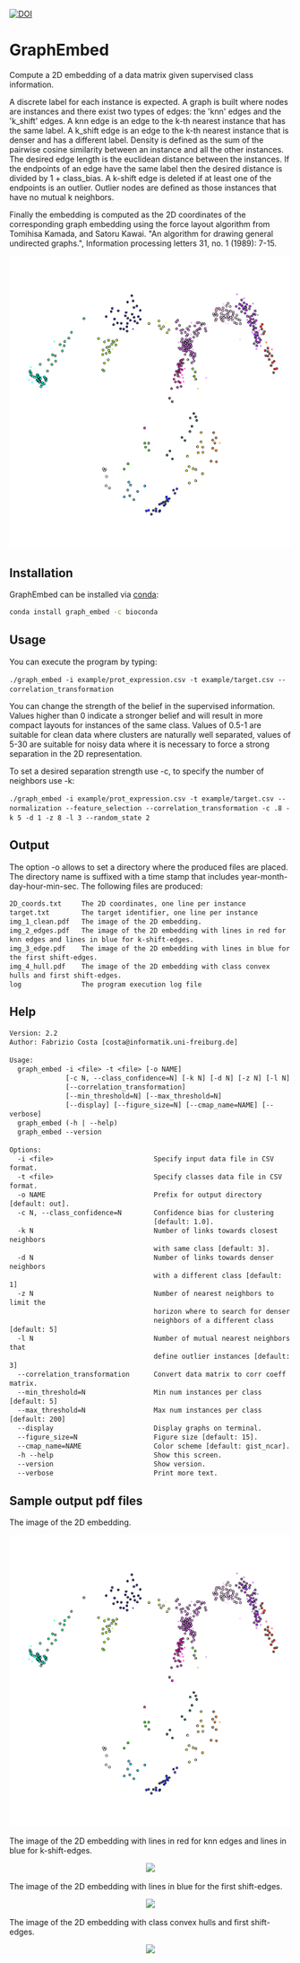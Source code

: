 [![DOI](https://zenodo.org/badge/doi/10.5281/zenodo.59227.svg)](http://dx.doi.org/10.5281/zenodo.59227)

# GraphEmbed
Compute a 2D embedding of a data matrix given supervised class information.

A discrete label for each instance is expected.
A graph is built where nodes are instances and there exist two types
of edges: the 'knn' edges and the 'k_shift' edges.
A knn edge is an edge to the k-th nearest instance that has the same
label.
A k_shift edge is an edge to the k-th nearest instance that is denser
and has a different label.
Density is defined as the sum of the pairwise cosine similarity between
an instance and all the other instances.
The desired edge length is the euclidean distance between the instances.
If the endpoints of an edge have the same label then the desired distance
is divided by 1 + class_bias.
A k-shift edge is deleted if at least one of the endpoints is an
outlier.
Outlier nodes are defined as those instances that have no mutual
k neighbors.

Finally the embedding is computed as the 2D coordinates of the
corresponding graph embedding using the force layout algorithm from
Tomihisa Kamada, and Satoru Kawai. "An algorithm for drawing general
undirected graphs.", Information processing letters 31, no. 1 (1989): 7-15.

<p align="center"><img src="example/img_1_clean.png"></p>

## Installation

GraphEmbed can be installed via [conda](http://conda.pydata.org/miniconda.html):

```bash
conda install graph_embed -c bioconda
```

## Usage

You can execute the program by typing:

```./graph_embed -i example/prot_expression.csv -t example/target.csv --correlation_transformation```

You can change the strength of the belief in the supervised information. Values higher than 0 indicate a stronger belief and will result in more compact layouts for instances of the same class. Values of 0.5-1 are suitable for clean data where clusters are naturally well separated, values of 5-30 are suitable for noisy data where it is necessary to force a strong separation in the 2D representation. 

To set a desired separation strength use -c, to specify the number of neighbors use -k:

```./graph_embed -i example/prot_expression.csv -t example/target.csv --normalization --feature_selection --correlation_transformation -c .8 -k 5 -d 1 -z 8 -l 3 --random_state 2```


## Output

The option -o allows to set a directory where the produced files are placed.
The directory name is suffixed with a time stamp that includes year-month-day-hour-min-sec.
The following files are produced:

```
2D_coords.txt     The 2D coordinates, one line per instance
target.txt        The target identifier, one line per instance 
img_1_clean.pdf   The image of the 2D embedding.
img_2_edges.pdf   The image of the 2D embedding with lines in red for knn edges and lines in blue for k-shift-edges.
img_3_edge.pdf    The image of the 2D embedding with lines in blue for the first shift-edges.
img_4_hull.pdf    The image of the 2D embedding with class convex hulls and first shift-edges.
log               The program execution log file
```

## Help

```
Version: 2.2
Author: Fabrizio Costa [costa@informatik.uni-freiburg.de]

Usage:
  graph_embed -i <file> -t <file> [-o NAME]
              [-c N, --class_confidence=N] [-k N] [-d N] [-z N] [-l N]
              [--correlation_transformation]
              [--min_threshold=N] [--max_threshold=N]
              [--display] [--figure_size=N] [--cmap_name=NAME] [--verbose]
  graph_embed (-h | --help)
  graph_embed --version

Options:
  -i <file>                         Specify input data file in CSV format.
  -t <file>                         Specify classes data file in CSV format.
  -o NAME                           Prefix for output directory [default: out].
  -c N, --class_confidence=N        Confidence bias for clustering
                                    [default: 1.0].
  -k N                              Number of links towards closest neighbors
                                    with same class [default: 3].
  -d N                              Number of links towards denser neighbors
                                    with a different class [default: 1]
  -z N                              Number of nearest neighbors to limit the
                                    horizon where to search for denser
                                    neighbors of a different class [default: 5]
  -l N                              Number of mutual nearest neighbors that
                                    define outlier instances [default: 3]
  --correlation_transformation      Convert data matrix to corr coeff matrix.
  --min_threshold=N                 Min num instances per class [default: 5]
  --max_threshold=N                 Max num instances per class [default: 200]
  --display                         Display graphs on terminal.
  --figure_size=N                   Figure size [default: 15].
  --cmap_name=NAME                  Color scheme [default: gist_ncar].
  -h --help                         Show this screen.
  --version                         Show version.
  --verbose                         Print more text.

  ```
  
## Sample output pdf files

The image of the 2D embedding.
<p align="center"><img src="example/img_1_clean.png"></p>

The image of the 2D embedding with lines in red for knn edges and lines in blue for k-shift-edges.
<p align="center"><img src="example/img_2_links.png"></p>

The image of the 2D embedding with lines in blue for the first shift-edges.
<p align="center"><img src="example/img_3_link.png"></p>

The image of the 2D embedding with class convex hulls and first shift-edges.
<p align="center"><img src="example/img_4_hull.png"></p>

